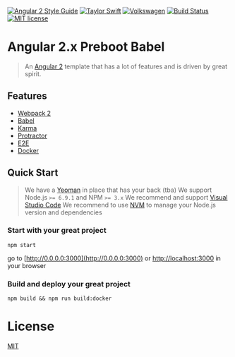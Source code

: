 [![Angular 2 Style Guide](https://mgechev.github.io/angular2-style-guide/images/badge.svg)](https://github.com/mgechev/angular2-style-guide)
[![Taylor Swift](https://img.shields.io/badge/secured%20by-taylor%20swift-brightgreen.svg)](https://twitter.com/SwiftOnSecurity)
[![Volkswagen](https://auchenberg.github.io/volkswagen/volkswargen_ci.svg?v=1)](https://github.com/auchenberg/volkswagen)
[![Build Status](https://travis-ci.org/katallaxie/angular2-preboot-babel.svg?branch=master)](https://travis-ci.org/katallaxie/angular2-preboot-babel)
[![MIT license](http://img.shields.io/badge/license-MIT-brightgreen.svg)](http://opensource.org/licenses/MIT)

# Angular 2.x Preboot Babel

> An [Angular 2](https://angular.io) template that has a lot of features and is driven by great spirit.

## Features

* [Webpack 2](http://webpack.github.io/)
* [Babel](https://babeljs.io)
* [Karma](https://karma-runner.github.io)
* [Protractor](https://angular.github.io/protractor/)
* [E2E](https://angular.github.io/protractor/#/faq#what-s-the-difference-between-karma-and-protractor-when-do-i-use-which-)
* [Docker](https://docker.io)

## Quick Start

> We have a [Yeoman](http://yeoman.io/generators/) in place that has your back (tba)
> We support Node.js `>= 6.9.1` and NPM `>= 3.x` 
> We recommend and support [Visual Studio Code](https://code.visualstudio.com/)
> We recommend to use [NVM](https://github.com/creationix/nvm) to manage your Node.js version and dependencies

### Start with your great project
```
npm start
```
go to [http://0.0.0.0:3000](http://0.0.0.0:3000) or [http://localhost:3000](http://localhost:3000) in your browser

### Build and deploy your great project
```
npm build && npm run build:docker
```

# License
 [MIT](/LICENSE)

